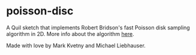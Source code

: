 # poisson-disc

A Quil sketch that implements Robert Bridson's fast Poisson disk sampling algorithm in 2D.
More info about the algorithm [here](https://www.jasondavies.com/poisson-disc/).

Made with love by Mark Kvetny and Michael Liebhauser.
